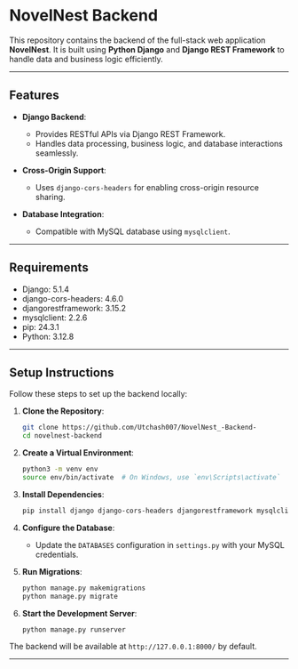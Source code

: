 # NovelNest Backend

This repository contains the backend of the full-stack web application **NovelNest**. It is built using **Python Django** and **Django REST Framework** to handle data and business logic efficiently.

---

## Features

- **Django Backend**:
  - Provides RESTful APIs via Django REST Framework.
  - Handles data processing, business logic, and database interactions seamlessly.
  
- **Cross-Origin Support**:
  - Uses `django-cors-headers` for enabling cross-origin resource sharing.

- **Database Integration**:
  - Compatible with MySQL database using `mysqlclient`.

---

## Requirements

- Django: 5.1.4
- django-cors-headers: 4.6.0
- djangorestframework: 3.15.2
- mysqlclient: 2.2.6
- pip: 24.3.1
- Python: 3.12.8

---

## Setup Instructions

Follow these steps to set up the backend locally:

1. **Clone the Repository**:
    ```bash
    git clone https://github.com/Utchash007/NovelNest_-Backend-
    cd novelnest-backend
    ```

2. **Create a Virtual Environment**:
    ```bash
    python3 -m venv env
    source env/bin/activate  # On Windows, use `env\Scripts\activate`
    ```

3. **Install Dependencies**:
    ```bash
    pip install django django-cors-headers djangorestframework mysqlclient
    ```

4. **Configure the Database**:
    - Update the `DATABASES` configuration in `settings.py` with your MySQL credentials.

5. **Run Migrations**:
    ```bash
    python manage.py makemigrations
    python manage.py migrate
    ```

6. **Start the Development Server**:
    ```bash
    python manage.py runserver
    ```

The backend will be available at `http://127.0.0.1:8000/` by default.

---